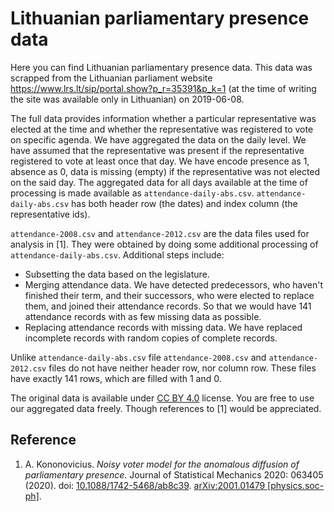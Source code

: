 # Lithuanian parliamentary presence data

Here you can find Lithuanian parliamentary presence data. This data was
scrapped from the Lithuanian parliament website
<https://www.lrs.lt/sip/portal.show?p_r=35391&p_k=1> (at the time of writing
the site was available only in Lithuanian) on 2019-06-08.

The full data provides information whether a particular representative was
elected at the time and whether the representative was registered to vote on
specific agenda. We have aggregated the data on the daily level. We have
assumed that the representative was present if the representative registered to
vote at least once that day. We have encode presence as 1, absence as 0, data
is missing (empty) if the representative was not elected on the said day. The
aggregated data for all days available at the time of processing is made
available as `attendance-daily-abs.csv`. `attendance-daily-abs.csv` has both
header row (the dates) and index column (the representative ids).

`attendance-2008.csv` and `attendance-2012.csv` are the data files used for
analysis in [1].
They were obtained by doing some additional processing of
`attendance-daily-abs.csv`. Additional steps include:

* Subsetting the data based on the legislature.
* Merging attendance data. We have detected predecessors, who haven't finished
their term, and their successors, who were elected to replace them, and joined
their attendance records. So that we would have 141 attendance records with as
few missing data as possible.
* Replacing attendance records with missing data. We have replaced incomplete
records with random copies of complete records.

Unlike `attendance-daily-abs.csv` file `attendance-2008.csv` and
`attendance-2012.csv` files do not have neither header row, nor column row.
These files have exactly 141 rows, which are filled with 1 and 0.

The original data is available under
[CC BY 4.0](https://creativecommons.org/licenses/by/4.0/) license. You are free
to use our aggregated data freely. Though references to [1] would be
appreciated.

## Reference

1. A. Kononovicius. *Noisy voter model for the anomalous diffusion of parliamentary presence*.
Journal of Statistical Mechanics 2020: 063405 (2020).
doi: [10.1088/1742-5468/ab8c39](https://doi.org/10.1088/1742-5468/ab8c39).
[arXiv:2001.01479 [physics.soc-ph]](https://arxiv.org/abs/2001.01479).
